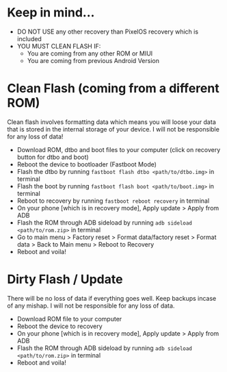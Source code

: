 # Keep in mind...
- DO NOT USE any other recovery than PixelOS recovery which is included
- YOU MUST CLEAN FLASH IF:
    - You are coming from any other ROM or MIUI
    - You are coming from previous Android Version

# Clean Flash (coming from a different ROM)
Clean flash involves formatting data which means you will loose your data that is stored in the internal storage of your device. I will not be responsible for any loss of data!
- Download ROM, dtbo and boot files to your computer (click on recovery button for dtbo and boot)
- Reboot the device to bootloader (Fastboot Mode)
- Flash the dtbo by running `fastboot flash dtbo <path/to/dtbo.img>` in terminal
- Flash the boot by running `fastboot flash boot <path/to/boot.img>` in terminal
- Reboot to recovery by running `fastboot reboot recovery` in terminal
- On your phone [which is in recovery mode], Apply update > Apply from ADB 
- Flash the ROM through ADB sideload by running `adb sideload <path/to/rom.zip>` in terminal
- Go to main menu > Factory reset > Format data/factory reset >  Format data >  Back to Main menu > Reboot to Recovery
- Reboot and voila!

# Dirty Flash / Update
There will be no loss of data if everything goes well. Keep backups incase of any mishap. I will not be responsible for any loss of data.
- Download ROM file to your computer
- Reboot the device to recovery
- On your phone [which is in recovery mode], Apply update > Apply from ADB 
- Flash the ROM through ADB sideload by running `adb sideload <path/to/rom.zip>` in terminal
- Reboot and voila!
